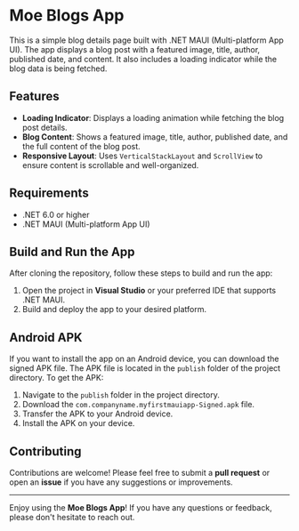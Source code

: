# Moe Blogs App

This is a simple blog details page built with .NET MAUI (Multi-platform App UI). The app displays a blog post with a featured image, title, author, published date, and content. It also includes a loading indicator while the blog data is being fetched.

## Features

- **Loading Indicator**: Displays a loading animation while fetching the blog post details.
- **Blog Content**: Shows a featured image, title, author, published date, and the full content of the blog post.
- **Responsive Layout**: Uses `VerticalStackLayout` and `ScrollView` to ensure content is scrollable and well-organized.

## Requirements

- .NET 6.0 or higher
- .NET MAUI (Multi-platform App UI)

## Build and Run the App

After cloning the repository, follow these steps to build and run the app:

1. Open the project in **Visual Studio** or your preferred IDE that supports .NET MAUI.
2. Build and deploy the app to your desired platform.

## Android APK

If you want to install the app on an Android device, you can download the signed APK file. The APK file is located in the `publish` folder of the project directory. To get the APK:

1. Navigate to the `publish` folder in the project directory.
2. Download the `com.companyname.myfirstmauiapp-Signed.apk` file.
3. Transfer the APK to your Android device.
4. Install the APK on your device.

## Contributing

Contributions are welcome! Please feel free to submit a **pull request** or open an **issue** if you have any suggestions or improvements.

---

Enjoy using the **Moe Blogs App**! If you have any questions or feedback, please don't hesitate to reach out.
